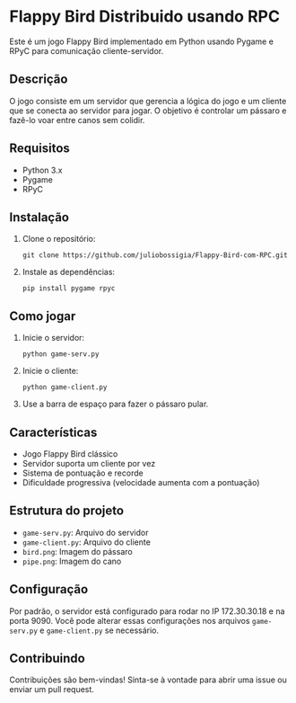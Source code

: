 # Flappy Bird Distribuido usando RPC

Este é um jogo Flappy Bird implementado em Python usando Pygame e RPyC para comunicação cliente-servidor.

## Descrição

O jogo consiste em um servidor que gerencia a lógica do jogo e um cliente que se conecta ao servidor para jogar. O objetivo é controlar um pássaro e fazê-lo voar entre canos sem colidir.

## Requisitos

- Python 3.x
- Pygame
- RPyC

## Instalação

1. Clone o repositório:
   ```
   git clone https://github.com/juliobossigia/Flappy-Bird-com-RPC.git
   ```

2. Instale as dependências:
   ```
   pip install pygame rpyc
   ```

## Como jogar

1. Inicie o servidor:
   ```
   python game-serv.py
   ```

2. Inicie o cliente:
   ```
   python game-client.py
   ```

3. Use a barra de espaço para fazer o pássaro pular.

## Características

- Jogo Flappy Bird clássico
- Servidor suporta um cliente por vez
- Sistema de pontuação e recorde
- Dificuldade progressiva (velocidade aumenta com a pontuação)

## Estrutura do projeto

- `game-serv.py`: Arquivo do servidor
- `game-client.py`: Arquivo do cliente
- `bird.png`: Imagem do pássaro
- `pipe.png`: Imagem do cano

## Configuração

Por padrão, o servidor está configurado para rodar no IP 172.30.30.18 e na porta 9090. Você pode alterar essas configurações nos arquivos `game-serv.py` e `game-client.py` se necessário.

## Contribuindo

Contribuições são bem-vindas! Sinta-se à vontade para abrir uma issue ou enviar um pull request.
